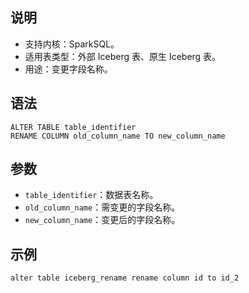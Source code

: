 
## 说明
- 支持内核：SparkSQL。
- 适用表类型：外部 Iceberg 表、原生 Iceberg 表。
- 用途：变更字段名称。

## 语法
```
ALTER TABLE table_identifier 
RENAME COLUMN old_column_name TO new_column_name
```

## 参数
- `table_identifier`：数据表名称。
- `old_column_name`：需变更的字段名称。
- `new_column_name`：变更后的字段名称。

## 示例
```
alter table iceberg_rename rename column id to id_2
```




